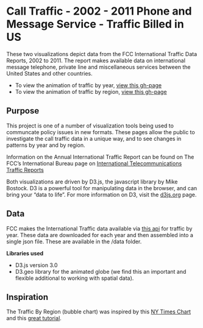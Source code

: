# Call Traffic - 2002 - 2011 Phone and Message Service - Traffic Billed in US

These two visualizations depict data from the FCC International Traffic Data Reports, 2002 to 2011. The report makes available data on international message telephone, private line and miscellaneous services between the United States and other countries. 

- To view the animation of traffic by year, [view this gh-page][byyear]
- To view the animation of traffic by region, [view this gh-page][byregion]

## Purpose

This project is one of a number of visualization tools being used to communcate policy issues in new formats. These pages allow the public to investigate the call traffic data in a unique way, and to see changes in patterns by year and by region.

Information on the Annual International Traffic Report can be found on The FCC’s International Bureau page on [International Telecommunications Traffic Reports][ibpage]

Both visualizations are driven by D3.js, the javascript library by Mike Bostock.  D3 is a powerful tool for manipulating data in the browser, and can bring your “data to life”. For more information on D3, visit the [d3js.org][d3] page.

## Data

FCC makes the International Traffic data available via [this api][apipage] for traffic by year.  These data are downloaded for each year and then assembled into a single json file. These are available in the /data folder.

**Libraries used**
- D3.js version 3.0
- D3.geo library for the animated globe (we find this an important and flexible additional to working with spatial data). 

## Inspiration

The Traffic By Region (bubble chart) was inspired by this [NY Times Chart][nyt] and this [great tutorial][tutorial]. 


[byyear]:http://fcc.github.io/calltraffic/trafficbyyear.html
[byregion]:http://fcc.github.io/calltraffic/traffic2011.html 
[ibpage]:http://www.fcc.gov/encyclopedia/international-telecommunications-traffic-reports
[d3]:http://d3js.org  
[apipage]: http://www.fcc.gov/developers 
[nyt]:http://www.nytimes.com/interactive/2012/02/13/us/politics/2013-budget-proposal-graphic.html 
[tutorial]:http://vallandingham.me/bubble_charts_in_d3.html 

